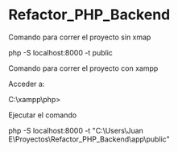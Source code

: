 # Refactor_PHP_Backend

Comando para correr el proyecto sin xmap

php -S localhost:8000 -t public

Comando para correr el proyecto con xampp

Acceder a:

C:\xampp\php>

Ejecutar el comando

php -S localhost:8000 -t "C:\Users\Juan E\Proyectos\Refactor_PHP_Backend\app\public"